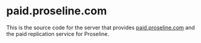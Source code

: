 # paid.proseline.com

This is the source code for the server that provides [paid.proseline.com](https://paid.proseline.com) and the paid replication service for Proseline.
